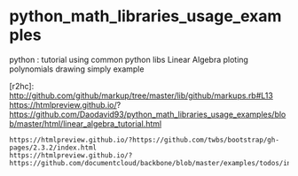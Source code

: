 # python_math_libraries_usage_examples
python : tutorial using common python libs
Linear Algebra 
ploting
polynomials
drawing
simply example



  [r2hc]: http://github.com/github/markup/tree/master/lib/github/markups.rb#L13  https://htmlpreview.github.io/?    https://github.com/Daodavid93/python_math_libraries_usage_examples/blob/master/html/linear_algebra_tutorial.html



    https://htmlpreview.github.io/?https://github.com/twbs/bootstrap/gh-pages/2.3.2/index.html
    https://htmlpreview.github.io/?https://github.com/documentcloud/backbone/blob/master/examples/todos/index.html
